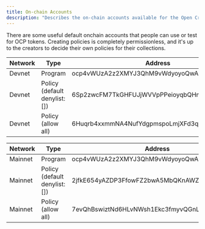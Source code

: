 ```yaml
---
title: On-chain Accounts
description: "Describes the on-chain accounts available for the Open Creator Protocol."
---
```


There are some useful default onchain accounts that people can use or test for OCP tokens.
Creating policies is completely permissionless, and it's up to the creators to decide their own policies
for their collections.

| Network | Type | Address  |
| ----------- | ----------- | ----- |
| Devnet  | Program   | ocp4vWUzA2z2XMYJ3QhM9vWdyoyoQwAFJhRdVTbvo9E |
| Devnet  | Policy (default denylist: []) | 6Sp2zwcFM7TkGHFUJjWVVpPPeioyqbQHmCocczcw2F1Y |
| Devnet  | Policy (allow all) | 6Huqrb4xxmmNA4NufYdgpmspoLmjXFd3qEfteCddLgSz |

| Network | Type | Address  |
| ----------- | ----------- | ----- |
| Mainnet | Program   | ocp4vWUzA2z2XMYJ3QhM9vWdyoyoQwAFJhRdVTbvo9E |
| Mainnet | Policy (default denylist: []) | 2jfkE654yAZDP3FfowFZ2bwA5MbQKnAWZaEQv44L1BB4 |
| Mainnet | Policy (allow all) | 7evQhBswiztNd6HLvNWsh1Ekc3fmyvQGnL82uDepSMbw |
